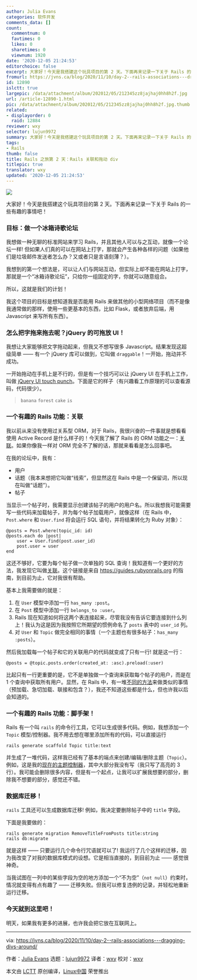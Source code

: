 ```yaml
---
author: Julia Evans
categories: 软件开发
comments_data: []
count:
  commentnum: 0
  favtimes: 0
  likes: 0
  sharetimes: 0
  viewnum: 1920
date: '2020-12-05 21:24:53'
editorchoice: false
excerpt: 大家好！今天是我搭建这个玩具项目的第 2 天。下面再来记录一下关于 Rails 的一些有趣的事情吧！
fromurl: https://jvns.ca/blog/2020/11/10/day-2--rails-associations---dragging-divs-around/
id: 12890
islctt: true
largepic: /data/attachment/album/202012/05/212345zz8jajhaj0hh8h2f.jpg
url: /article-12890-1.html
pic: /data/attachment/album/202012/05/212345zz8jajhaj0hh8h2f.jpg.thumb.jpg
related:
- displayorder: 0
  raid: 12884
reviewer: wxy
selector: lujun9972
summary: 大家好！今天是我搭建这个玩具项目的第 2 天。下面再来记录一下关于 Rails 的一些有趣的事情吧！
tags:
- Rails
thumb: false
title: Rails 之旅第 2 天：Rails 关联和拖动 div
titlepic: true
translator: wxy
updated: '2020-12-05 21:24:53'
---
```


![](/data/attachment/album/202012/05/212345zz8jajhaj0hh8h2f.jpg)


大家好！今天是我搭建这个玩具项目的第 2 天。下面再来记录一下关于 Rails 的一些有趣的事情吧！


### 目标：做一个冰箱诗歌论坛


我想做一种无聊的标准网站来学习 Rails，并且其他人可以与之互动，就像一个论坛一样! 但如果人们真的可以在网站上打字，那就会产生各种各样的问题（如果他们是垃圾邮件发送者怎么办？又或者只是言语刻薄？）。


我想到的第一个想法是，可以让人们与网站互动，但实际上却不能在网站上打字，那就是一个“冰箱诗歌论坛”，只给你一组固定的字，你就可以随意组合。


所以，这就是我们的计划！


我这个项目的目标是想知道我是否能用 Rails 来做其他的小型网络项目（而不是像我通常做的那样，使用一些更基本的东西，比如 Flask，或者放弃后端，用 Javascript 来写所有东西）。


### 怎么把字拖来拖去呢？jQuery 的可拖放 UI！


我想让大家能够把文字拖动起来，但我又不想写很多 Javascript。结果发现这超级简单 —— 有一个 jQuery 库可以做到，它叫做 `draggable`！一开始，拖动并不成功。


一开始拖动在手机上是不行的，但是有一个技巧可以让 jQuery UI 在手机上工作，叫做 [jQuery UI touch punch](https://github.com/furf/jquery-ui-touch-punch)。下面是它的样子（有兴趣看工作原理的可以查看源码，代码很少）。



> 
> `banana` `forest` `cake` `is`
> 
> 
> 


### 一个有趣的 Rails 功能：关联


我以前从来没有使用过关系型 ORM，对于 Rails，我很兴奋的一件事就是想看看使用 Active Record 是什么样子的！今天我了解了 Rails 的 ORM 功能之一：[关联](https://guides.rubyonrails.org/association_basics.html)。如果你像我一样对 ORM 完全不了解的话，那就来看看是怎么回事吧。


在我的论坛中，我有：


* 用户
* 话题（我本来想把它叫做“线索”，但显然这在 Rails 中是一个保留词，所以现在叫做“话题”）。
* 帖子


当显示一个帖子时，我需要显示创建该帖子的用户的用户名。所以我想我可能需要写一些代码来加载帖子，并为每个帖子加载用户，就像这样（在 Rails 中，`Post.where` 和 `User.find` 将会运行 SQL 语句，并将结果转化为 Ruby 对象）：



```
@posts = Post.where(topic_id: id)
@posts.each do |post|
    user = User.find(post.user_id)
    post.user = user
end

```

这还不够好，它要为每个帖子做一次单独的 SQL 查询！我知道有一个更好的方法，我发现它叫做[关联](https://guides.rubyonrails.org/association_basics.html)。这个链接是来自 <https://guides.rubyonrails.org> 的指南，到目前为止，它对我很有帮助。


基本上我需要做的就是：


1. 在 `User` 模型中添加一行 `has_many :post`。
2. 在 `Post` 模型中添加一行 `belongs_to :user`。
3. Rails 现在知道如何将这两个表连接起来，尽管我没有告诉它要连接到什么列上！我认为这是因为我按照它所期望的惯例命名了 `posts` 表中的 `user_id` 列。
4. 对 `User` 和 `Topic` 做完全相同的事情（一个主题也有很多帖子：`has_many :posts`）。


然后我加载每一个帖子和它的关联用户的代码就变成了只有一行! 就是这一行：



```
@posts = @topic.posts.order(created_at: :asc).preload(:user)

```

比起只有一行更重要的是，它不是单独做一个查询来获取每个帖子的用户，而是在 1 个查询中获取所有用户。显然，在 Rails 中，有一堆[不同的方法](https://blog.bigbinary.com/2013/07/01/preload-vs-eager-load-vs-joins-vs-includes.html)来做类似的事情（预加载、急切加载、联接和包含？），我还不知道这些都是什么，但也许我以后会知道的。


### 一个有趣的 Rails 功能：脚手架！


Rails 有一个叫 `rails` 的命令行工具，它可以生成很多代码。例如，我想添加一个 `Topic` 模型/控制器。我不用去想在哪里添加所有的代码，可以直接运行



```
rails generate scaffold Topic title:text

```

并生成了一堆代码，这样我已经有了基本的端点来创建/编辑/删除主题（`Topic`）。例如，这是我的[现在的主题控制器](https://github.com/jvns/refrigerator-forum/blob/776b3227cfd7004cb1efb00ec7e3f82a511cbdc4/app/controllers/topics_controller.rb#L13-L15)，其中大部分我没有写（我只写了高亮的 3 行）。我可能会删除很多内容，但是有一个起点，让我可以扩展我想要的部分，删除我不想要的部分，感觉还不错。


### 数据库迁移！


`rails` 工具还可以生成数据库迁移! 例如，我决定要删除帖子中的 `title` 字段。


下面是我要做的：



```
rails generate migration RemoveTitleFromPosts title:string
rails db:migrate

```

就是这样 —— 只要运行几个命令行咒语就可以了! 我运行了几个这样的迁移，因为我改变了对我的数据库模式的设想。它是相当直接的，到目前为止 —— 感觉很神奇。


当我试图在一列中的某些字段为空的地方添加一个“不为空”（`not null`）约束时，情况就变得有点有趣了 —— 迁移失败。但我可以修复违例的记录，并轻松地重新运行迁移。


### 今天就到这里吧！


明天，如果我有更多的进展，也许我会把它放在互联网上。




---


via: <https://jvns.ca/blog/2020/11/10/day-2--rails-associations---dragging-divs-around/>


作者：[Julia Evans](https://jvns.ca/) 选题：[lujun9972](https://github.com/lujun9972) 译者：[wxy](https://github.com/wxy) 校对：[wxy](https://github.com/wxy)


本文由 [LCTT](https://github.com/LCTT/TranslateProject) 原创编译，[Linux中国](https://linux.cn/) 荣誉推出